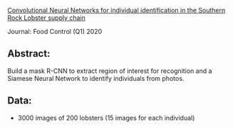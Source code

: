 [Convolutional Neural Networks for individual identification in the Southern Rock Lobster supply chain](https://www.sciencedirect.com/science/article/pii/S0956713520303352?casa_token=3lm21EVwgj8AAAAA:U9LULUQacWsSeMaNlKMRifwreJAibdHLadncrHwNZD5GmjALzsN_ymFUApduEAo1gx63YexfTe1w#sec3)

Journal: Food Control (Q1) 2020

## Abstract:
Build a mask R-CNN to extract region of interest for recognition and a Siamese Neural Network to identify individuals from photos.

## Data:
* 3000 images of 200 lobsters (15 images for each individual)
